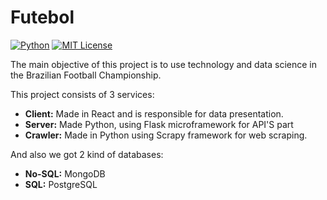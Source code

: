 # Futebol
[![Python](https://img.shields.io/badge/python-3.7-blue.svg)]() [![MIT License](https://img.shields.io/badge/license-MIT-007EC7.svg?style=flat)](/LICENSE)

The main objective of this project is to use technology and data science in the Brazilian Football Championship.

This project consists of 3 services:

* __Client:__ Made in React and is responsible for data presentation.
* __Server:__ Made Python, using Flask microframework for API'S part
* __Crawler:__ Made in Python using Scrapy framework for web scraping.

And also we got 2 kind of databases:
* __No-SQL:__ MongoDB
* __SQL:__ PostgreSQL
